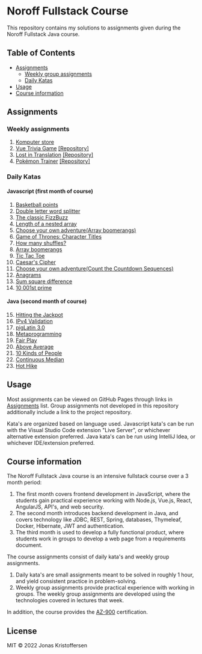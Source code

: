 # Noroff Fullstack Course
This repository contains my solutions to assignments given during the Noroff Fullstack Java course.

## Table of Contents
   * [Assignments](#assignments)
     * [Weekly group assignments](#weekly-group-assignments)
     * [Daily Katas](#daily-katas)
   * [Usage](#usage)
   * [Course information](#course-information)

## Assignments
### Weekly assignments
1. [Komputer store](https://jonaskris.github.io/noroff-fullstack-course/assignments/1)
2. [Vue Trivia Game](https://jorgsaa.github.io/vue-trivia-game/) [\[Repository\]](https://github.com/jorgsaa/vue-trivia-game) 
3. [Lost in Translation](https://pucko321.github.io/lost-in-translation/#) [\[Repository\]](https://github.com/Pucko321/lost-in-translation) 
4. [Pokémon Trainer](https://jorgsaa.github.io/pokemon-trainer) [\[Repository\]](https://github.com/Jorgsaa/pokemon-trainer)

### Daily Katas
#### Javascript (first month of course)
1. [Basketball points](https://jonaskris.github.io/noroff-fullstack-course/assignments/katas/javascript/1)
2. [Double letter word splitter](https://jonaskris.github.io/noroff-fullstack-course/assignments/katas/javascript/2)
3. [The classic FizzBuzz](https://jonaskris.github.io/noroff-fullstack-course/assignments/katas/javascript/3)
4. [Length of a nested array](https://jonaskris.github.io/noroff-fullstack-course/assignments/katas/javascript/4)
5. [Choose your own adventure(Array boomerangs)](https://jonaskris.github.io/noroff-fullstack-course/assignments/katas/javascript/5)
6. [Game of Thrones: Character Titles](https://jonaskris.github.io/noroff-fullstack-course/assignments/katas/javascript/6)
7. [How many shuffles?](https://jonaskris.github.io/noroff-fullstack-course/assignments/katas/javascript/7)
8. [Array boomerangs](https://jonaskris.github.io/noroff-fullstack-course/assignments/katas/javascript/5)
9. [Tic Tac Toe](https://jonaskris.github.io/noroff-fullstack-course/assignments/katas/javascript/9)
10. [Caesar's Cipher](https://jonaskris.github.io/noroff-fullstack-course/assignments/katas/javascript/10)
11. [Choose your own adventure(Count the Countdown Sequences)](https://jonaskris.github.io/noroff-fullstack-course/assignments/katas/javascript/11)
12. [Anagrams](https://jonaskris.github.io/noroff-fullstack-course/assignments/katas/javascript/12)
13. [Sum square difference](https://github.com/jonaskris/noroff-fullstack-course/tree/master/assignments/katas/javascript/13)
14. [10 001st prime](https://jonaskris.github.io/noroff-fullstack-course/assignments/katas/javascript/14)
#### Java (second month of course)
15. [Hitting the Jackpot](https://github.com/jonaskris/noroff-fullstack-course/tree/master/assignments/katas/java/15)
16. [IPv4 Validation](https://github.com/jonaskris/noroff-fullstack-course/tree/master/assignments/katas/java/16)
17. [pigLatin 3.0](https://github.com/jonaskris/noroff-fullstack-course/tree/master/assignments/katas/java/17)
18. [Metaprogramming](https://github.com/jonaskris/noroff-fullstack-course/tree/master/assignments/katas/java/18)
19. [Fair Play](https://github.com/jonaskris/noroff-fullstack-course/tree/master/assignments/katas/java/19)
20. [Above Average](https://github.com/jonaskris/noroff-fullstack-course/tree/master/assignments/katas/java/20)
21. [10 Kinds of People](https://github.com/jonaskris/noroff-fullstack-course/tree/master/assignments/katas/java/21)
22. [Continuous Median](https://github.com/jonaskris/noroff-fullstack-course/tree/master/assignments/katas/java/22)
23. [Hot Hike](https://github.com/jonaskris/noroff-fullstack-course/tree/master/assignments/katas/java/23)    
    
## Usage
Most assignments can be viewed on GitHub Pages through links in [Assignments](#assignments) list.
Group assignments not developed in this repository additionally include a link to the project repository.

Kata's are organized based on language used. 
Javascript kata's can be run with the Visual Studio Code extension "Live Server", or whichever alternative extension preferred.
Java kata's can be run using IntelliJ Idea, or whichever IDE/extension preferred.

## Course information
The Noroff Fullstack Java course is an intensive fullstack course over a 3 month period: 

1. The first month covers frontend development in JavaScript, where the students gain practical experience working with Node.js, Vue.js, React, AngularJS, API's, and web security.
2. The second month introduces backend development in Java, and covers technology like JDBC, REST, Spring, databases, Thymeleaf, Docker, Hibernate, JWT and authentication.
3. The third month is used to develop a fully functional product, where students work in groups to develop a web page from a requirements document.
   
The course assignments consist of daily kata's and weekly group assignments.
1. Daily kata's are small assignments meant to be solved in roughly 1 hour, and yield consistent practice in problem-solving.
2. Weekly group assignments provide practical experience with working in groups. The weekly group assignments are developed using the technologies covered in lectures that week.

In addition, the course provides the [AZ-900](https://docs.microsoft.com/en-us/learn/certifications/exams/az-900) certification.

## License
MIT © 2022 Jonas Kristoffersen
